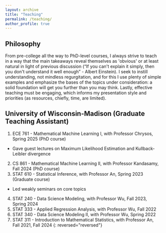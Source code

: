 ```yaml
---
layout: archive
title: "Teaching"
permalink: /teaching/
author_profile: true
---
```


## Philosophy

From pre-college all the way to PhD-level courses, I always strive to teach in a way that the main takeaways reveal themselves as 'obvious' or at least natural in light of previous discussion (“If you can't explain it simply, then you don't understand it well enough” - Albert Einstein).
I seek to instill understanding, not mindless regurgitation, and for this I use plenty of simple examples and emphasize the bases of the topics under consideration: a solid foundation will get you further than you may think.
Lastly, effective teaching must be engaging, which informs my presentation style and priorities (as resources, chiefly, time, are limited).


## University of Wisconsin-Madison (Graduate Teaching Assistant)

1. ECE 761 - Mathematical Machine Learning I, with Professor Chrysos, Spring 2025 (PhD course)
- Gave guest lectures on Maximum Likelihood Estimation and Kullback-Leibler divergence
2. CS 861 - Mathematical Machine Learning II, with Professor Kandasamy, Fall 2024 (PhD course)
3. STAT 610 - Statistical Inference, with Professor An, Spring 2023 (Graduate course)
- Led weakly seminars on core topics
4. STAT 240 - Data Science Modeling, with Professor Wu, Fall 2023, Spring 2024
5. STAT 333 - Applied Regression Analysis, with Professor Wu, Fall 2022
6. STAT 340 - Data Science Modeling II, with Professor Wu, Spring 2022
7. STAT 311 - Introduction to Mathematical Statistics, with Professor An, Fall 2021, Fall 2024
{: reversed="reversed"}
